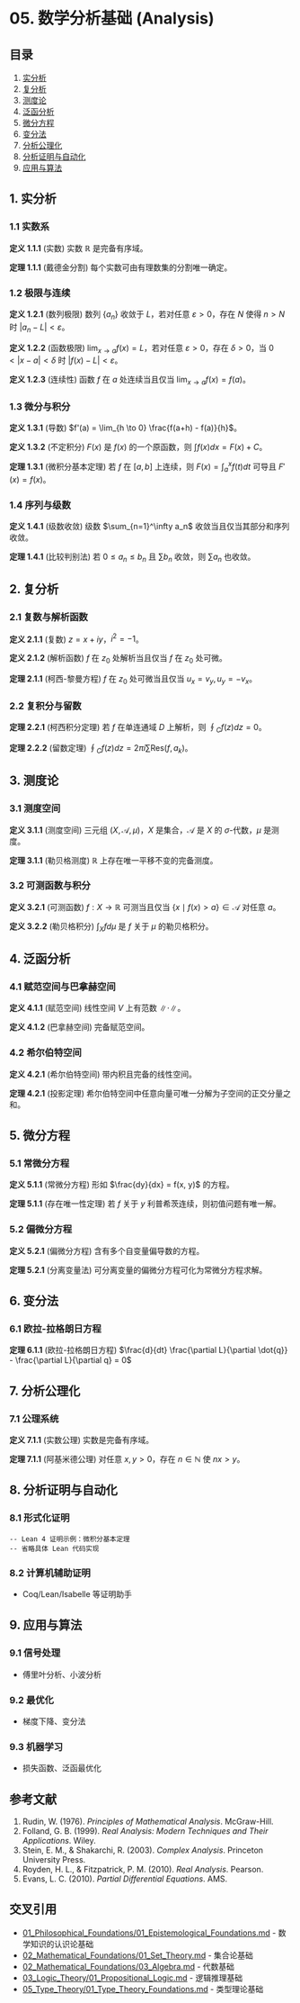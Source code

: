 # 05. 数学分析基础 (Analysis)

## 目录

1. [实分析](#1-实分析)
2. [复分析](#2-复分析)
3. [测度论](#3-测度论)
4. [泛函分析](#4-泛函分析)
5. [微分方程](#5-微分方程)
6. [变分法](#6-变分法)
7. [分析公理化](#7-分析公理化)
8. [分析证明与自动化](#8-分析证明与自动化)
9. [应用与算法](#9-应用与算法)

## 1. 实分析

### 1.1 实数系

**定义 1.1.1** (实数)
实数 $\mathbb{R}$ 是完备有序域。

**定理 1.1.1** (戴德金分割)
每个实数可由有理数集的分割唯一确定。

### 1.2 极限与连续

**定义 1.2.1** (数列极限)
数列 $\{a_n\}$ 收敛于 $L$，若对任意 $\varepsilon > 0$，存在 $N$ 使得 $n > N$ 时 $|a_n - L| < \varepsilon$。

**定义 1.2.2** (函数极限)
$\lim_{x \to a} f(x) = L$，若对任意 $\varepsilon > 0$，存在 $\delta > 0$，当 $0 < |x - a| < \delta$ 时 $|f(x) - L| < \varepsilon$。

**定义 1.2.3** (连续性)
函数 $f$ 在 $a$ 处连续当且仅当 $\lim_{x \to a} f(x) = f(a)$。

### 1.3 微分与积分

**定义 1.3.1** (导数)
$f'(a) = \lim_{h \to 0} \frac{f(a+h) - f(a)}{h}$。

**定义 1.3.2** (不定积分)
$F(x)$ 是 $f(x)$ 的一个原函数，则 $\int f(x) dx = F(x) + C$。

**定理 1.3.1** (微积分基本定理)
若 $f$ 在 $[a, b]$ 上连续，则 $F(x) = \int_a^x f(t) dt$ 可导且 $F'(x) = f(x)$。

### 1.4 序列与级数

**定义 1.4.1** (级数收敛)
级数 $\sum_{n=1}^\infty a_n$ 收敛当且仅当其部分和序列收敛。

**定理 1.4.1** (比较判别法)
若 $0 \leq a_n \leq b_n$ 且 $\sum b_n$ 收敛，则 $\sum a_n$ 也收敛。

## 2. 复分析

### 2.1 复数与解析函数

**定义 2.1.1** (复数)
$z = x + iy$，$i^2 = -1$。

**定义 2.1.2** (解析函数)
$f$ 在 $z_0$ 处解析当且仅当 $f$ 在 $z_0$ 处可微。

**定理 2.1.1** (柯西-黎曼方程)
$f$ 在 $z_0$ 处可微当且仅当 $u_x = v_y, u_y = -v_x$。

### 2.2 复积分与留数

**定理 2.2.1** (柯西积分定理)
若 $f$ 在单连通域 $D$ 上解析，则 $\oint_C f(z) dz = 0$。

**定理 2.2.2** (留数定理)
$\oint_C f(z) dz = 2\pi i \sum \text{Res}(f, a_k)$。

## 3. 测度论

### 3.1 测度空间

**定义 3.1.1** (测度空间)
三元组 $(X, \mathcal{A}, \mu)$，$X$ 是集合，$\mathcal{A}$ 是 $X$ 的 $\sigma$-代数，$\mu$ 是测度。

**定理 3.1.1** (勒贝格测度)
$\mathbb{R}$ 上存在唯一平移不变的完备测度。

### 3.2 可测函数与积分

**定义 3.2.1** (可测函数)
$f: X \to \mathbb{R}$ 可测当且仅当 $\{x \mid f(x) > a\} \in \mathcal{A}$ 对任意 $a$。

**定义 3.2.2** (勒贝格积分)
$\int_X f d\mu$ 是 $f$ 关于 $\mu$ 的勒贝格积分。

## 4. 泛函分析

### 4.1 赋范空间与巴拿赫空间

**定义 4.1.1** (赋范空间)
线性空间 $V$ 上有范数 $\|\cdot\|$。

**定义 4.1.2** (巴拿赫空间)
完备赋范空间。

### 4.2 希尔伯特空间

**定义 4.2.1** (希尔伯特空间)
带内积且完备的线性空间。

**定理 4.2.1** (投影定理)
希尔伯特空间中任意向量可唯一分解为子空间的正交分量之和。

## 5. 微分方程

### 5.1 常微分方程

**定义 5.1.1** (常微分方程)
形如 $\frac{dy}{dx} = f(x, y)$ 的方程。

**定理 5.1.1** (存在唯一性定理)
若 $f$ 关于 $y$ 利普希茨连续，则初值问题有唯一解。

### 5.2 偏微分方程

**定义 5.2.1** (偏微分方程)
含有多个自变量偏导数的方程。

**定理 5.2.1** (分离变量法)
可分离变量的偏微分方程可化为常微分方程求解。

## 6. 变分法

### 6.1 欧拉-拉格朗日方程

**定理 6.1.1** (欧拉-拉格朗日方程)
$\frac{d}{dt} \frac{\partial L}{\partial \dot{q}} - \frac{\partial L}{\partial q} = 0$

## 7. 分析公理化

### 7.1 公理系统

**定义 7.1.1** (实数公理)
实数是完备有序域。

**定理 7.1.1** (阿基米德公理)
对任意 $x, y > 0$，存在 $n \in \mathbb{N}$ 使 $nx > y$。

## 8. 分析证明与自动化

### 8.1 形式化证明

```lean
-- Lean 4 证明示例：微积分基本定理
-- 省略具体 Lean 代码实现
```

### 8.2 计算机辅助证明
- Coq/Lean/Isabelle 等证明助手

## 9. 应用与算法

### 9.1 信号处理
- 傅里叶分析、小波分析

### 9.2 最优化
- 梯度下降、变分法

### 9.3 机器学习
- 损失函数、泛函最优化

## 参考文献

1. Rudin, W. (1976). *Principles of Mathematical Analysis*. McGraw-Hill.
2. Folland, G. B. (1999). *Real Analysis: Modern Techniques and Their Applications*. Wiley.
3. Stein, E. M., & Shakarchi, R. (2003). *Complex Analysis*. Princeton University Press.
4. Royden, H. L., & Fitzpatrick, P. M. (2010). *Real Analysis*. Pearson.
5. Evans, L. C. (2010). *Partial Differential Equations*. AMS.

## 交叉引用

- [01_Philosophical_Foundations/01_Epistemological_Foundations.md](../01_Philosophical_Foundations/01_Epistemological_Foundations.md) - 数学知识的认识论基础
- [02_Mathematical_Foundations/01_Set_Theory.md](01_Set_Theory.md) - 集合论基础
- [02_Mathematical_Foundations/03_Algebra.md](03_Algebra.md) - 代数基础
- [03_Logic_Theory/01_Propositional_Logic.md](../03_Logic_Theory/01_Propositional_Logic.md) - 逻辑推理基础
- [05_Type_Theory/01_Type_Theory_Foundations.md](../05_Type_Theory/01_Type_Theory_Foundations.md) - 类型理论基础 
